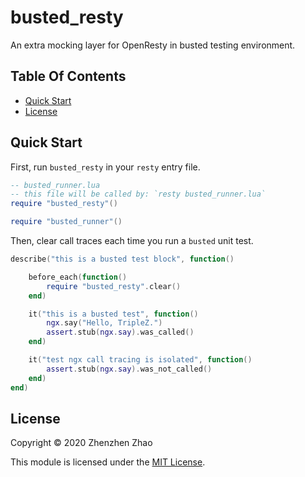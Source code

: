 <!-- omit in toc -->
# busted_resty
An extra mocking layer for OpenResty in busted testing environment.

<!-- omit in toc -->
## Table Of Contents
- [Quick Start](#quick-start)
- [License](#license)
## Quick Start

First, run `busted_resty` in your `resty` entry file.

```lua
-- busted_runner.lua
-- this file will be called by: `resty busted_runner.lua`
require "busted_resty"()

require "busted_runner"()
```

Then, clear call traces each time you run a `busted` unit test.

```lua
describe("this is a busted test block", function()

    before_each(function()
        require "busted_resty".clear()
    end)

    it("this is a busted test", function()
        ngx.say("Hello, TripleZ.")
        assert.stub(ngx.say).was_called()
    end)

    it("test ngx call tracing is isolated", function()
        assert.stub(ngx.say).was_not_called()
    end)
end)
```

## License

Copyright &copy; 2020 Zhenzhen Zhao

This module is licensed under the [MIT License](./LICENSE).
